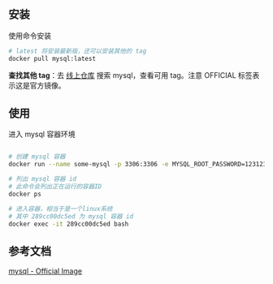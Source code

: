 ## 安装

使用命令安装

```sh
# latest 将安装最新版，还可以安装其他的 tag
docker pull mysql:latest
```

**查找其他 tag**：去 [线上仓库](https://hub.docker.com/) 搜索 mysql，查看可用 tag。注意 OFFICIAL 标签表示这是官方镜像。

## 使用

进入 mysql 容器环境

```sh

# 创建 mysql 容器
docker run --name some-mysql -p 3306:3306 -e MYSQL_ROOT_PASSWORD=123123 -d mysql:latest

# 列出 mysql 容器 id
# 此命令会列出正在运行的容器ID
docker ps

# 进入容器，相当于是一个linux系统
# 其中 289cc00dc5ed 为 mysql 容器 id
docker exec -it 289cc00dc5ed bash

```

## 参考文档

[mysql - Official Image](https://hub.docker.com/_/mysql)
